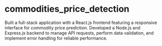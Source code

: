 # commodities_price_detection
Built a full-stack application with a React.js frontend featuring a responsive interface for commodity price prediction. Developed a Node.js and Express.js backend to manage API requests, perform data validation, and implement error handling for reliable performance.
